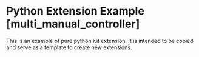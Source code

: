 # Python Extension Example [multi_manual_controller]

This is an example of pure python Kit extension. It is intended to be copied and serve as a template to create new extensions.

